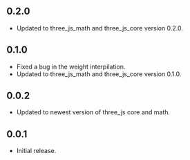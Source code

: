 ## 0.2.0

* Updated to three_js_math and three_js_core version 0.2.0.

## 0.1.0

* Fixed a bug in the weight interpilation.
* Updated to three_js_math and three_js_core version 0.1.0.

## 0.0.2

* Updated to newest version of three_js core and math.

## 0.0.1

* Initial release.